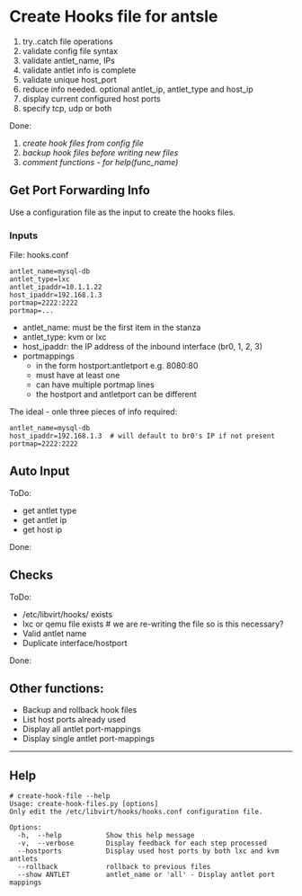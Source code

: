 # Create Hooks file for antsle
1. try..catch file operations
1. validate config file syntax
1. validate antlet_name, IPs
1. validate antlet info is complete
1. validate unique host_port
1. reduce info needed. optional antlet_ip, antlet_type and host_ip
1. display current configured host ports
1. specify tcp, udp or both

Done:
1. _create hook files from config file_
1. _backup hook files before writing new files_
1. _comment functions - for help(func_name)_

## Get Port Forwarding Info
Use a configuration file as the input to create the hooks files.

### Inputs
File: hooks.conf

    antlet_name=mysql-db
    antlet_type=lxc
    antlet_ipaddr=10.1.1.22
    host_ipaddr=192.168.1.3
    portmap=2222:2222
    portmap=...

- antlet_name: must be the first item in the stanza
- antlet_type: kvm or lxc
- host_ipaddr: the IP address of the inbound interface (br0, 1, 2, 3)
- portmappings
    - in the form hostport:antletport e.g. 8080:80
    - must have at least one
    - can have multiple portmap lines
    - the hostport and antletport can be different

The ideal - onle three pieces of info required:

    antlet_name=mysql-db
    host_ipaddr=192.168.1.3  # will default to br0's IP if not present
    portmap=2222:2222

## Auto Input
ToDo:
- get antlet type
- get antlet ip
- get host ip

Done:

## Checks
ToDo:
- /etc/libvirt/hooks/ exists
- lxc or qemu file exists       # we are re-writing the file so is this necessary?
- Valid antlet name
- Duplicate interface/hostport

Done:

## Other functions:
- Backup and rollback hook files
- List host ports already used
- Display all antlet port-mappings
- Display single antlet port-mappings

---

## Help

    # create-hook-file --help  
    Usage: create-hook-files.py [options]
    Only edit the /etc/libvirt/hooks/hooks.conf configuration file. 

    Options:
      -h,  --help           Show this help message
      -v,  --verbose        Display feedback for each step processed
      --hostports           Display used host ports by both lxc and kvm antlets
      --rollback            rollback to previous files
      --show ANTLET         antlet_name or 'all' - Display antlet port mappings
